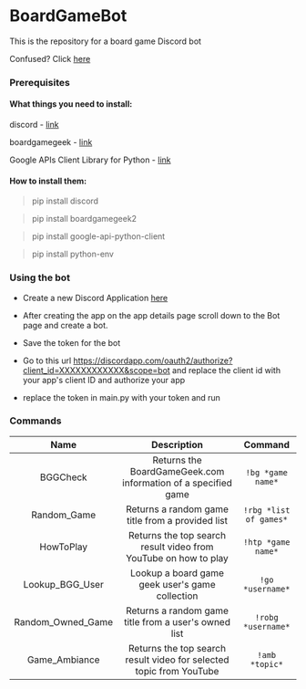 # BoardGameBot
This is the repository for a board game Discord bot

Confused? Click [here](https://www.quora.com/What-is-a-discord-bot-What-is-a-discord-server)

### Prerequisites
#### What things you need to install: 
discord - [link](https://github.com/Rapptz/discord.py)

boardgamegeek - [link](https://github.com/lcosmin/boardgamegeek)

Google APIs Client Library for Python - [link](https://developers.google.com/api-client-library/python/start/installation)

#### How to install them:

>pip install discord

>pip install boardgamegeek2

>pip install google-api-python-client

>pip install python-env

### Using the bot

* Create a new Discord Application [here](https://discordapp.com/developers/applications/) 

* After creating the app on the app details page scroll down to the Bot page and create a bot.

* Save the token for the bot

* Go to this url https://discordapp.com/oauth2/authorize?client_id=XXXXXXXXXXXX&scope=bot and replace the client id with your app's client ID and authorize your app

* replace the token in main.py with your token and run




### Commands
| Name        | Description           | Command  |
| :-------------: |:-------------:| :-----:|
| BGGCheck      | Returns the BoardGameGeek.com  information of a specified game | `!bg *game name*` |
| Random_Game     | Returns a random game title from a provided list      |   `!rbg *list of games*` |
| HowToPlay | Returns the top search result video from YouTube on how to play |    `!htp *game name*` |
| Lookup_BGG_User| Lookup a board game geek user's game collection  | `!go *username*` |
|Random_Owned_Game |Returns a random game title from a user's owned list | `!robg *username*`|
| Game_Ambiance | Returns the top search result video for selected topic from YouTube | `!amb *topic*` |

